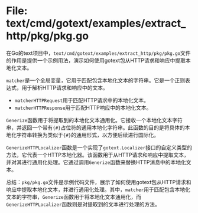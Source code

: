 # File: text/cmd/gotext/examples/extract_http/pkg/pkg.go

在Go的text项目中，`text/cmd/gotext/examples/extract_http/pkg/pkg.go`文件的作用是提供一个示例用法，演示如何使用gotext包从HTTP请求和响应中提取本地化文本。

`matcher`是一个全局变量，它用于匹配包含本地化文本的字符串。它是一个正则表达式，用于解析HTTP请求和响应中的文本。

- `matcherHTTPRequest`用于匹配HTTP请求中的本地化文本。
- `matcherHTTPResponse`用于匹配HTTP响应中的本地化文本。

`Generize`函数用于将提取到的本地化文本通用化。它接收一个本地化文本字符串，并返回一个带有`{#}`占位符的通用本地化字符串。此函数的目的是将具体的本地化字符串转换为类似于`{#}`的通用形式，以方便后续进行国际化。

`GenerizeHTTPLocalizer`函数是一个实现了`gotext.Localizer`接口的自定义类型的方法，它代表一个HTTP本地化器。该函数用于从HTTP请求和响应中提取文本，并对其进行通用化处理。它通过调用`Generize`函数来替换HTTP消息中的本地化文本。

总结：`pkg/pkg.go`文件是示例代码文件，展示了如何使用gotext包从HTTP请求和响应中提取本地化文本，并进行通用化处理。其中，`matcher`用于匹配包含本地化文本的字符串，`Generize`函数用于将本地化文本通用化，而`GenerizeHTTPLocalizer`函数则是对提取到的文本进行处理的方法。

